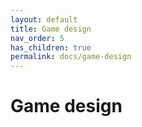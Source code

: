 ```yaml
---
layout: default
title: Game design
nav_order: 5
has_children: true
permalink: docs/game-design
---
```


# Game design